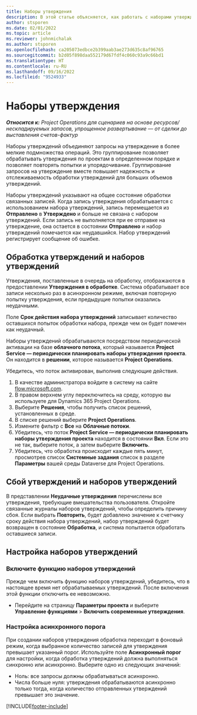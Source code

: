 ```yaml
---
title: Наборы утверждения
description: В этой статье объясняется, как работать с наборами утверждений, запросами и подмножествами этих операций.
author: stsporen
ms.date: 02/01/2022
ms.topic: article
ms.reviewer: johnmichalak
ms.author: stsporen
ms.openlocfilehash: ca205073edbce2b399aab3ae273d635c8af96765
ms.sourcegitcommit: b2d05f898daa552179d67fdf4c060c93a9c66bd1
ms.translationtype: HT
ms.contentlocale: ru-RU
ms.lasthandoff: 09/16/2022
ms.locfileid: "9524933"
---
```

# <a name="approval-sets"></a>Наборы утверждения

_**Относится к:** Project Operations для сценариев на основе ресурсов/нескладируемых запасов, упрощенное развертывание — от сделки до выставления счетов-фактур_

Наборы утверждений объединяют запросы на утверждение в более мелкие подмножества операций. Это группирование позволяет обрабатывать утверждения по проектам в определенном порядке и позволяет повторять попытки и упорядочивание. Группирование запросов на утверждение вместе повышает надежность и отслеживаемость обработки утверждений для больших объемов утверждений.

Наборы утверждений указывают на общее состояние обработки связанных записей. Когда запись утверждения обрабатывается с использованием набора утверждений, запись перемещается из **Отправлено** в **Утверждено** и больше не связана с набором утверждений. Если запись не выполняется при ее отправке на утверждение, она остается в состоянии **Отправлено** и набор утверждений помечается как неудавшийся. Набор утверждений регистрирует сообщение об ошибке.

## <a name="processing-approvals-and-approval-sets"></a>Обработка утверждений и наборов утверждений
Утверждения, поставленные в очередь на обработку, отображаются в предоставлении **Утверждения в обработке**. Система обрабатывает все записи несколько раз в асинхронном режиме, включая повторную попытку утверждения, если предыдущие попытки оказались неудачными.

Поле **Срок действия набора утверждений** записывает количество оставшихся попыток обработки набора, прежде чем он будет помечен как неудачный.

Наборы утверждений обрабатываются посредством периодической активации на базе **облачного потока**, который называется **Project Service — периодически планировать наборы утверждения проекта**. Он находится в **решении**, которое называется **Project Operations**. 

Убедитесь, что поток активирован, выполнив следующие действия.

1. В качестве администратора войдите в систему на сайте [flow.microsoft.com](https://powerautomate.microsoft.com).
2. В правом верхнем углу переключитесь на среду, которую вы используете для Dynamics 365 Project Operations.
3. Выберите **Решения**, чтобы получить список решений, установленных в среде.
4. В списке решений выберите **Project Operations**.
5. Измените фильтр с **Все** на **Облачные потоки**.
6. Убедитесь, что поток **Project Service — периодически планировать наборы утверждения проекта** находится в состоянии **Вкл**. Если это не так, выберите поток, а затем выберите **Включить**.
7. Убедитесь, что обработка происходит каждые пять минут, просмотрев список **Системные задания** список в разделе **Параметры** вашей среды Dataverse для Project Operations.

## <a name="failed-approvals-and-approval-sets"></a>Сбой утверждений и наборов утверждений
В представлении **Неудачные утверждения** перечислены все утверждения, требующие вмешательства пользователя. Откройте связанные журналы наборов утверждений, чтобы определить причину сбоя.
Если выбрать **Повторить**, будет добавлено значение к счетчику сроку действия набора утверждений, набор утверждений будет возвращен в состояние **Обработка**, и система попытается обработать оставшиеся записи.

## <a name="configure-approval-sets"></a>Настройка наборов утверждений

### <a name="enable-the-approval-sets-feature"></a>Включите функцию наборов утверждений
Прежде чем включить функцию наборов утверждений, убедитесь, что в настоящее время нет обрабатываемых утверждений. После включения этой функции отключить ее невозможно.

- Перейдите на страницу **Параметры проекта** и выберите **Управление функциями** > **Включить современные утверждения**.

### <a name="configuring-the-asynchronous-threshold"></a>Настройка асинхронного порога 
При создании наборов утверждения обработка переходит в фоновый режим, когда выбранное количество записей для утверждения превышает указанный порог. Используйте поле **Асинхронный порог** для настройки, когда обработка утверждений должна выполняться синхронно или асинхронно. Выберите одно из следующих значений:

  - Ноль: все запросы должны обрабатываться асинхронно. 
  - Числа больше нуля: утверждения обрабатываются асинхронно только тогда, когда количество отправленных утверждений превышает это значение.

[!INCLUDE[footer-include](../includes/footer-banner.md)]
